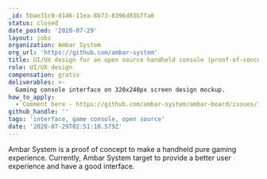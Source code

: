 ```yaml
---
_id: 5bae31c0-d146-11ea-8b73-8396d83b7fa0
status: closed
date_posted: '2020-07-29'
layout: jobs
organization: Ambar System
org_url: 'https://github.com/ambar-system'
title: UI/UX design for an open source handheld console (proof-of-concept)
role: UI/UX design
compensation: gratis
deliverables: >-
  Gaming console interface on 320x240px screen design mockup.
how_to_apply:
  - Comment here - https://github.com/ambar-system/ambar-board/issues/1
github_handle: ''
tags: 'interface, game console, open source'
date: '2020-07-29T02:51:10.579Z'
---
```

Ambar System is a proof of concept to make a handheld pure gaming experience. Currently, Ambar System target to provide a better user experience and have a good interface.
